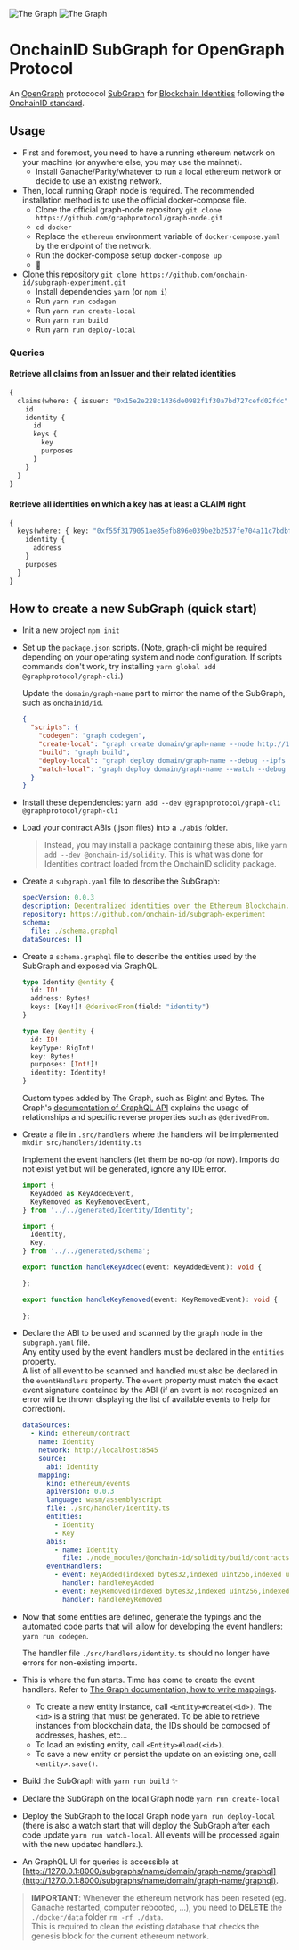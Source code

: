 ![The Graph](./onchainid_logo_small.png) ![The Graph](./graph_logo.svg)

# OnchainID SubGraph for OpenGraph Protocol

An [OpenGraph](https://thegraph.com/) protococol [SubGraph](https://thegraph.com/docs/define-a-subgraph) for [Blockchain Identities](https://github.com/ethereum/EIPs/issues/735) following the [OnchainID standard](https://onchainid.com/).

## Usage

- First and foremost, you need to have a running ethereum network on your machine (or anywhere else, you may use the mainnet).
  - Install Ganache/Parity/whatever to run a local ethereum network or decide to use an existing network.
- Then, local running Graph node is required. The recommended installation method is to use the official docker-compose file.
  - Clone the official graph-node repository `git clone https://github.com/graphprotocol/graph-node.git`
  - `cd docker`
  - Replace the `ethereum` environment variable of `docker-compose.yaml` by the endpoint of the network.
  - Run the docker-compose setup `docker-compose up`
  - 🎉
- Clone this repository `git clone https://github.com/onchain-id/subgraph-experiment.git`
  - Install dependencies `yarn` (or `npm i`)
  - Run `yarn run codegen`
  - Run `yarn run create-local`
  - Run `yarn run build`
  - Run `yarn run deploy-local`
  
### Queries

#### Retrieve all claims from an Issuer and their related identities

```graphql
{
  claims(where: { issuer: "0x15e2e228c1436de0982f1f30a7bd727cefd02fdc" }) {
    id
    identity {
      id
      keys {
        key
        purposes
      }
    }
  }
}
```

#### Retrieve all identities on which a key has at least a CLAIM right

```graphql
{
  keys(where: { key: "0xf55f3179051ae85efb896e039be2b2537fe704a11c7bdbf407c5ee20a7fe54bf", purposes_contains: [3] }) {
    identity {
      address
    }
    purposes
  }
}
```
 
## How to create a new SubGraph (quick start)
- Init a new project `npm init`
- Set up the `package.json` scripts. (Note, graph-cli might be required depending on your operating system and node configuration. If scripts commands don't work, try installing `yarn global add @graphprotocol/graph-cli`.)
  
  Update the `domain/graph-name` part to mirror the name of the SubGraph, such as `onchainid/id`.
  
  ```json
  {
    "scripts": {
      "codegen": "graph codegen",
      "create-local": "graph create domain/graph-name --node http://127.0.0.1:8020",
      "build": "graph build",
      "deploy-local": "graph deploy domain/graph-name --debug --ipfs http://localhost:5001 --node http://127.0.0.1:8020/",
      "watch-local": "graph deploy domain/graph-name --watch --debug --node http://127.0.0.1:8020/ --ipfs http://localhost:5001"
    }
  }
  ```
- Install these dependencies: `yarn add --dev @graphprotocol/graph-cli @graphprotocol/graph-cli`
- Load your contract ABIs (.json files) into a `./abis` folder.
  > Instead, you may install a package containing these abis, like `yarn add --dev @onchain-id/solidity`. This is what was done for Identities contract loaded from the OnchainID solidity package.
- Create a `subgraph.yaml` file to describe the SubGraph:
  
  ```yaml
  specVersion: 0.0.3
  description: Decentralized identities over the Ethereum Blockchain.
  repository: https://github.com/onchain-id/subgraph-experiment
  schema:
    file: ./schema.graphql
  dataSources: []
  ```
- Create a `schema.graphql` file to describe the entities used by the SubGraph and exposed via GraphQL.
  
  ```graphql
  type Identity @entity {
    id: ID!
    address: Bytes!
    keys: [Key!]! @derivedFrom(field: "identity")
  }
  
  type Key @entity {
    id: ID!
    keyType: BigInt!
    key: Bytes!
    purposes: [Int!]!
    identity: Identity!
  }
  ```
  
  Custom types added by The Graph, such as BigInt and Bytes. The Graph's [documentation of GraphQL API](https://thegraph.com/docs/graphql-api) explains the usage of relationships and specific reverse properties such as `@derivedFrom`.
- Create a file in `.src/handlers` where the handlers will be implemented `mkdir src/handlers/identity.ts`

  Implement the event handlers (let them be no-op for now). Imports do not exist yet but will be generated, ignore any IDE error.
  
  ```typescript
  import {
    KeyAdded as KeyAddedEvent,
    KeyRemoved as KeyRemovedEvent,
  } from '../../generated/Identity/Identity';
  
  import {
    Identity,
    Key,
  } from '../../generated/schema';

  export function handleKeyAdded(event: KeyAddedEvent): void {
  
  };

  export function handleKeyRemoved(event: KeyRemovedEvent): void {
    
  };
  ```
- Declare the ABI to be used and scanned by the graph node in the `subgraph.yaml` file.  
  Any entity used by the event handlers must be declared in the `entities` property.  
  A list of all event to be scanned and handled must also be declared in the `eventHandlers` property. The `event` property must match the exact event signature contained by the ABI (if an event is not recognized an error will be thrown displaying the list of available events to help for correction).
  
  ```yaml
  dataSources:
    - kind: ethereum/contract
      name: Identity
      network: http://localhost:8545
      source:
        abi: Identity
      mapping:
        kind: ethereum/events
        apiVersion: 0.0.3
        language: wasm/assemblyscript
        file: ./src/handler/identity.ts
        entities:
          - Identity
          - Key
        abis:
          - name: Identity
            file: ./node_modules/@onchain-id/solidity/build/contracts/Identity.json
        eventHandlers:
          - event: KeyAdded(indexed bytes32,indexed uint256,indexed uint256)
            handler: handleKeyAdded
          - event: KeyRemoved(indexed bytes32,indexed uint256,indexed uint256)
            handler: handleKeyRemoved
  ```
- Now that some entities are defined, generate the typings and the automated code parts that will allow for developing the event handlers: `yarn run codegen`.

  The handler file `./src/handlers/identity.ts` should no longer have errors for non-existing imports.
- This is where the fun starts. Time has come to create the event handlers. Refer to [The Graph documentation, how to write mappings](https://thegraph.com/docs/define-a-subgraph#writing-mappings).
  - To create a new entity instance, call `<Entity>#create(<id>)`. The `<id>` is a string that must be generated. To be able to retrieve instances from blockchain data, the IDs should be composed of addresses, hashes, etc...
  - To load an existing entity, call `<Entity>#load(<id>)`.
  - To save a new entity or persist the update on an existing one, call `<entity>.save()`.
- Build the SubGraph with `yarn run build` ✨
- Declare the SubGraph on the local Graph node `yarn run create-local`
- Deploy the SubGraph to the local Graph node `yarn run deploy-local` (there is also a watch start that will deploy the SubGraph after each code update `yarn run watch-local`. All events will be processed again with the new updated handlers.).
- An GraphQL UI for queries is accessible at [http://127.0.0.1:8000/subgraphs/name/domain/graph-name/graphql](http://127.0.0.1:8000/subgraphs/name/domain/graph-name/graphql). 

> **IMPORTANT**: Whenever the ethereum network has been reseted (eg. Ganache restarted, computer rebooted, ...), you need to **DELETE** the `./docker/data` folder `rm -rf ./data`.  
  This is required to clean the existing database that checks the genesis block for the current ethereum network.
